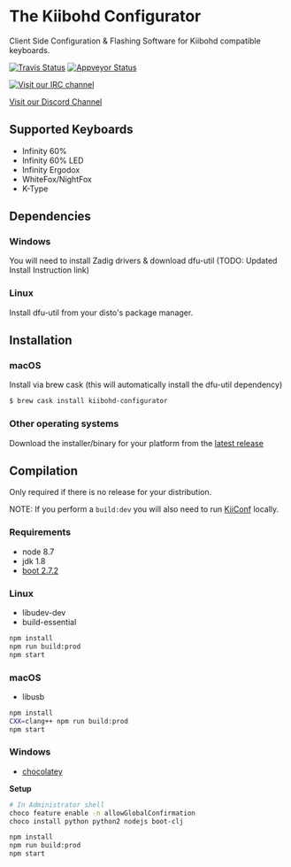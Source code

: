 # The Kiibohd Configurator

Client Side Configuration & Flashing Software for Kiibohd compatible keyboards.

[![Travis Status](https://travis-ci.org/kiibohd/configurator.svg?branch=master)](https://travis-ci.org/kiibohd/configurator) [![Appveyor Status](https://ci.appveyor.com/api/projects/status/keu6at9jdrlvd1g5/branch/master?svg=true)](https://ci.appveyor.com/project/kiibohd/configurator/branch/master)


[![Visit our IRC channel](https://kiwiirc.com/buttons/irc.freenode.net/input.club.png)](https://kiwiirc.com/client/irc.freenode.net/#input.club)

[Visit our Discord Channel](https://discord.gg/GACJa4f)



## Supported Keyboards

* Infinity 60%
* Infinity 60% LED
* Infinity Ergodox
* WhiteFox/NightFox
* K-Type

## Dependencies

### Windows

You will need to install Zadig drivers & download dfu-util (TODO: Updated Install Instruction link)

### Linux

Install dfu-util from your disto's package manager.


## Installation

### macOS

Install via brew cask (this will automatically install the dfu-util dependency)

```bash
$ brew cask install kiibohd-configurator
```

### Other operating systems

Download the installer/binary for your platform from the [latest release](https://github.com/kiibohd/configurator/releases/latest)


## Compilation

Only required if there is no release for your distribution.

NOTE: If you perform a `build:dev` you will also need to run [KiiConf](https://github.com/kiibohd/KiiConf) locally.


### Requirements

* node 8.7
* jdk 1.8
* [boot 2.7.2](https://github.com/boot-clj/boot)


### Linux

* libudev-dev
* build-essential

```bash
npm install
npm run build:prod
npm start
```


### macOS

* libusb

```bash
npm install
CXX=clang++ npm run build:prod
npm start
```


### Windows

* [chocolatey](https://chocolatey.org/)

__Setup__
```bash
# In Administrator shell
choco feature enable -n allowGlobalConfirmation
choco install python python2 nodejs boot-clj
```

```bash
npm install
npm run build:prod
npm start
```
